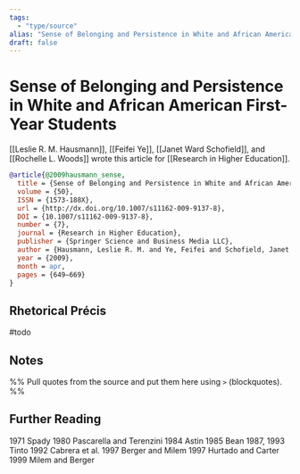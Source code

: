 ```yaml
---
tags:
  - "type/source"
alias: "Sense of Belonging and Persistence in White and African American First-Year Students"
draft: false
---
```

# Sense of Belonging and Persistence in White and African American First-Year Students

[[Leslie R. M. Hausmann]], [[Feifei Ye]], [[Janet Ward Schofield]], and [[Rochelle L. Woods]] wrote this article for [[Research in Higher Education]].

```bibtex
@article{@2009hausmann_sense,
  title = {Sense of Belonging and Persistence in White and African American First-Year Students},
  volume = {50},
  ISSN = {1573-188X},
  url = {http://dx.doi.org/10.1007/s11162-009-9137-8},
  DOI = {10.1007/s11162-009-9137-8},
  number = {7},
  journal = {Research in Higher Education},
  publisher = {Springer Science and Business Media LLC},
  author = {Hausmann, Leslie R. M. and Ye, Feifei and Schofield, Janet Ward and Woods, Rochelle L.},
  year = {2009},
  month = apr,
  pages = {649–669}
}
```

## Rhetorical Précis
#todo
## Notes
%% Pull quotes from the source and put them here using `>` (blockquotes). %%

## Further Reading
1971 Spady
1980 Pascarella and Terenzini
1984 Astin
1985 Bean
1987, 1993 Tinto
1992 Cabrera et al.
1997 Berger and Milem
1997 Hurtado and Carter
1999 Milem and Berger